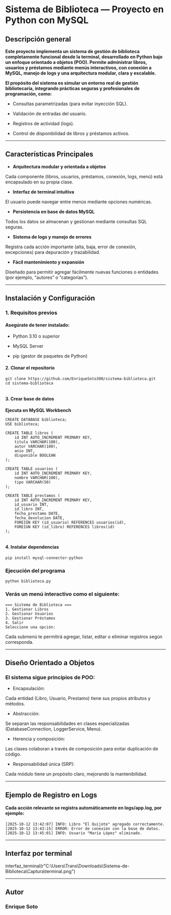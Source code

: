 # Sistema de Biblioteca — Proyecto en Python con MySQL

## Descripción general  

**Este proyecto implementa un sistema de gestión de biblioteca completamente funcional desde la terminal, desarrollado en Python bajo un enfoque orientado a objetos (POO).
Permite administrar libros, usuarios y préstamos mediante menús interactivos, con conexión a MySQL, manejo de logs y una arquitectura modular, clara y escalable.**

**El propósito del sistema es simular un entorno real de gestión bibliotecaria, integrando prácticas seguras y profesionales de programación, como:**

- Consultas parametrizadas (para evitar inyección SQL).

- Validación de entradas del usuario.



- Registros de actividad (logs).

- Control de disponibilidad de libros y préstamos activos.

---


## Características Principales
- **Arquitectura modular y orientada a objetos**

Cada componente (libros, usuarios, préstamos, conexión, logs, menú) está encapsulado en su propia clase.

- **Interfaz de terminal intuitiva**

El usuario puede navegar entre menús mediante opciones numéricas.
- **Persistencia en base de datos MySQL**

Todos los datos se almacenan y gestionan mediante consultas SQL seguras.
- **Sistema de logs y manejo de errores**

Registra cada acción importante (alta, baja, error de conexión, excepciones) para depuración y trazabilidad.

- **Fácil mantenimiento y expansión**

Diseñado para permitir agregar fácilmente nuevas funciones o entidades (por ejemplo, “autores” o “categorías”).

---


## Instalación y Configuración
 ### 1. Requisitos previos
#### Asegúrate de tener instalado:

- Python 3.10 o superior

- MySQL Server

- pip (gestor de paquetes de Python)

#### 2. Clonar el repositorio

```
git clone https://github.com/EnriqueSoto300/sistema-biblioteca.git
cd sistema-biblioteca


```
#### 3. Crear base de datos

**Ejecuta en MySQL Workbench** 

```
CREATE DATABASE biblioteca;
USE biblioteca;

CREATE TABLE libros (
    id INT AUTO_INCREMENT PRIMARY KEY,
    titulo VARCHAR(100),
    autor VARCHAR(100),
    anio INT,
    disponible BOOLEAN
);

CREATE TABLE usuarios (
    id INT AUTO_INCREMENT PRIMARY KEY,
    nombre VARCHAR(100),
    tipo VARCHAR(50)
);

CREATE TABLE prestamos (
    id INT AUTO_INCREMENT PRIMARY KEY,
    id_usuario INT,
    id_libro INT,
    fecha_prestamo DATE,
    fecha_devolucion DATE,
    FOREIGN KEY (id_usuario) REFERENCES usuarios(id),
    FOREIGN KEY (id_libro) REFERENCES libros(id)
);


```
#### 4. Instalar dependencias
```
pip install mysql-connector-python

```
### Ejecución del programa
```
python biblioteca.py

```
### Verás un menú interactivo como el siguiente:

```
=== Sistema de Biblioteca ===
1. Gestionar Libros
2. Gestionar Usuarios
3. Gestionar Préstamos
4. Salir
Seleccione una opción:

```

Cada submenú te permitirá agregar, listar, editar o eliminar registros según corresponda.

---

## Diseño Orientado a Objetos

### El sistema sigue principios de POO:

- Encapsulación:

Cada entidad (Libro, Usuario, Prestamo) tiene sus propios atributos y métodos.


- Abstracción:

Se separan las responsabilidades en clases especializadas (DatabaseConnection, LoggerService, Menu).

- Herencia y composición: 

Las clases colaboran a través de composición para evitar duplicación de código.

- Responsabilidad única (SRP):

Cada módulo tiene un propósito claro, mejorando la mantenibilidad.

---

## Ejemplo de Registro en Logs
#### Cada acción relevante se registra automáticamente en logs/app.log, por ejemplo:


```
[2025-10-12 13:42:07] INFO: Libro "El Quijote" agregado correctamente.
[2025-10-12 13:43:15] ERROR: Error de conexión con la base de datos.
[2025-10-12 13:45:01] INFO: Usuario "María López" eliminado.

```
---
## Interfaz  por terminal 

interfaz_terminal(r"C:\Users\Trans\Downloads\Sistema-de-Biblioteca\Captura\terminal.png")

---
## Autor 
### Enrique Soto
